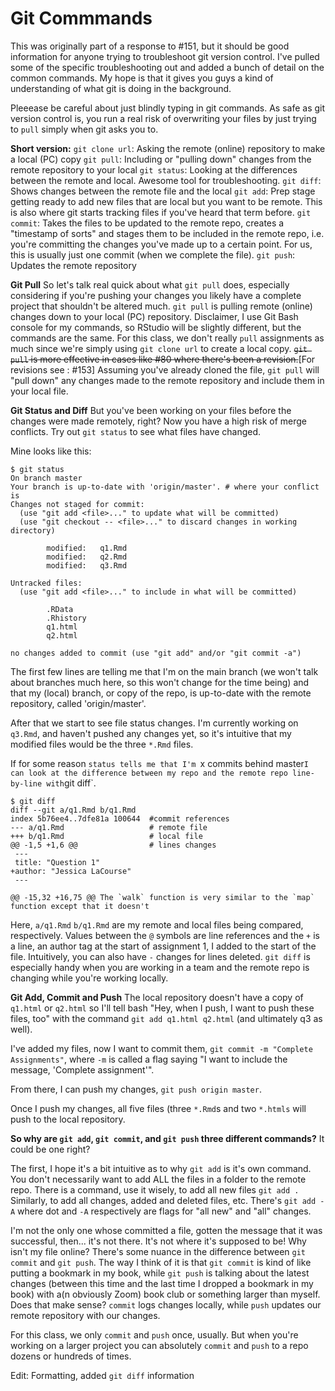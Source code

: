 # Git Commmands

This was originally part of a response to #151, but it should be good information for anyone trying to troubleshoot git version control. I've pulled some of the specific troubleshooting out and added a bunch of detail on the common commands. My hope is that it gives you guys a kind of understanding of what git is doing in the background. 

Pleeease be careful about just blindly typing in git commands. As safe as git version control is, you run a real risk of overwriting your files by just trying to `pull` simply when git asks you to. 

**Short version:**
`git clone url`: Asking the remote (online) repository to make a local (PC) copy
`git pull`: Including or "pulling down" changes from the remote repository to your local
`git status`: Looking at the differences between the remote and local. Awesome tool for troubleshooting. 
`git diff`: Shows changes between the remote file and the local
`git add`: Prep stage getting ready to add new files that are local but you want to be remote. This is also where git starts tracking files if you've heard that term before. 
`git commit`:  Takes the files to be updated to the remote repo, creates a "timestamp of sorts" and stages them to be included in the remote repo, i.e. you're committing the changes you've made up to a certain point. For us, this is usually just one commit (when we complete the file). 
`git push`: Updates the remote repository

**Git Pull**
So let's talk real quick about what `git pull` does, especially considering if you're pushing your changes  you likely have a complete project that shouldn't be altered much. `git pull` is pulling remote (online) changes down to your local (PC) repository. Disclaimer, I use Git Bash console for my commands, so RStudio will be slightly different, but the commands are the same.  For this class, we don't really `pull` assignments as much since we're simply using `git clone url` to create a local copy. ~~`git pull` is more effective in cases like #80 where there's been a revision.~~[For revisions see : #153] Assuming you've already cloned the file, `git pull` will "pull down" any changes made to the remote repository and include them in your local file. 

**Git Status and Diff**
But you've been working on your files before the changes were made remotely, right? Now you have a high risk of merge conflicts. Try out `git status` to see what files have changed. 

Mine looks like this: 
```
$ git status
On branch master
Your branch is up-to-date with 'origin/master'. # where your conflict is 
Changes not staged for commit:
  (use "git add <file>..." to update what will be committed)
  (use "git checkout -- <file>..." to discard changes in working directory)

        modified:   q1.Rmd
        modified:   q2.Rmd
        modified:   q3.Rmd

Untracked files:
  (use "git add <file>..." to include in what will be committed)

        .RData
        .Rhistory
        q1.html
        q2.html

no changes added to commit (use "git add" and/or "git commit -a")
```
The first few lines are telling me that I'm on the main branch (we won't talk about branches much here, so this won't change for the time being) and that my (local) branch, or copy of the repo, is up-to-date with the remote repository, called 'origin/master'. 

After that we start to see file status changes. I'm currently working on `q3.Rmd`, and haven't pushed any changes yet, so it's intuitive that my modified files would be the three `*.Rmd` files. 

If for some reason `status tells me that I'm `x commits behind master` I can look at the difference between my repo and the remote repo line-by-line with `git diff`. 

```
$ git diff 
diff --git a/q1.Rmd b/q1.Rmd 
index 5b76ee4..7dfe81a 100644  #commit references
--- a/q1.Rmd                   # remote file
+++ b/q1.Rmd                   # local file
@@ -1,5 +1,6 @@                # lines changes
 ---
 title: "Question 1"
+author: "Jessica LaCourse"
 ---

@@ -15,32 +16,75 @@ The `walk` function is very similar to the `map` function except that it doesn't
```
Here, `a/q1.Rmd` `b/q1.Rmd` are my remote and local files being compared, respectively. Values between the `@` symbols are line references and the `+` is a line, an author tag at the start of assignment 1,  I added to the start of the file. Intuitively, you can also have `-` changes for lines deleted. `git diff` is especially handy when you are working in a team and the remote repo is changing while you're working locally. 

**Git Add, Commit and Push** 
The local repository doesn't have a copy of `q1.html` or `q2.html` so I'll tell bash "Hey, when I push, I want to push these files, too" with the command `git add q1.html q2.html` (and ultimately q3 as well).  

I've added my files, now I want to commit them, `git commit -m "Complete Assignments"`, where `-m` is called a flag saying "I want to include the message, 'Complete assignment'". 

From there, I can push my changes, `git push origin master`.

Once I push my changes, all five files (three `*.Rmd`s and two `*.htmls` will push to the local repository. 

**So why are `git add`, `git commit`, and `git push` three different commands?** 
It could be one right? 

The first, I hope it's a bit intuitive as to why `git add` is it's own command. You don't necessarily want to add ALL the files in a folder to the remote repo. There is a command, use it wisely, to add all new files `git add .` Similarly, to add all changes, added and deleted files, etc. There's `git add -A` where dot and `-A` respectively are flags for "all new" and "all" changes.  

I'm not the only one whose committed a file, gotten the message that it was successful, then... it's not there. It's not where it's supposed to be! Why isn't my file online? 
There's some nuance in the difference between `git commit` and `git push`. The way I think of it is that `git commit` is kind of like putting a bookmark in my book, while `git push` is talking about the latest changes (between this time and the last time I dropped a bookmark in my book) with a(n obviously Zoom) book club or something larger than myself. Does that make sense? `commit` logs changes locally, while `push` updates our remote repository with our changes. 

For this class, we only `commit` and `push` once, usually. But when you're working on a larger project you can absolutely `commit` and `push` to a repo dozens or hundreds of times. 

Edit: Formatting, added `git diff` information
